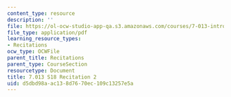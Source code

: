 ```yaml
---
content_type: resource
description: ''
file: https://ol-ocw-studio-app-qa.s3.amazonaws.com/courses/7-013-introductory-biology-spring-2018/d5dbd98aac138d7670ec109c13257e5a_MIT7_013s18R2Q.pdf
file_type: application/pdf
learning_resource_types:
- Recitations
ocw_type: OCWFile
parent_title: Recitations
parent_type: CourseSection
resourcetype: Document
title: 7.013 S18 Recitation 2
uid: d5dbd98a-ac13-8d76-70ec-109c13257e5a
---
```


